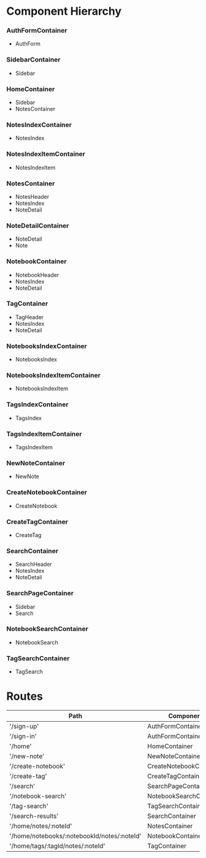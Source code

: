 # Component Hierarchy #

### AuthFormContainer ###
* AuthForm

### SidebarContainer ###
* Sidebar

### HomeContainer ###
* Sidebar
* NotesContainer

### NotesIndexContainer ###
* NotesIndex

### NotesIndexItemContainer ###
* NotesIndexItem

### NotesContainer ###
* NotesHeader
* NotesIndex
* NoteDetail

### NoteDetailContainer ###
* NoteDetail
* Note

### NotebookContainer ###
* NotebookHeader
* NotesIndex
* NoteDetail

### TagContainer ###
* TagHeader
* NotesIndex
* NoteDetail

### NotebooksIndexContainer ###
* NotebooksIndex

### NotebooksIndexItemContainer ###
* NotebooksIndexItem

### TagsIndexContainer ###
* TagsIndex

### TagsIndexItemContainer ###
* TagsIndexItem

### NewNoteContainer ###
* NewNote

### CreateNotebookContainer ###
* CreateNotebook

### CreateTagContainer ###
* CreateTag

### SearchContainer ###
* SearchHeader
* NotesIndex
* NoteDetail

### SearchPageContainer ###
* Sidebar
* Search

### NotebookSearchContainer ###
* NotebookSearch

### TagSearchContainer ###
* TagSearch

# Routes #

Path  | Component
------------- | -------------
'/sign-up'  | AuthFormContainer
'/sign-in'  | AuthFormContainer
'/home'  | HomeContainer
'/new-note'  | NewNoteContainer
'/create-notebook'  | CreateNotebookContainer
'/create-tag'  | CreateTagContainer
'/search'  | SearchPageContainer
'/notebook-search'  | NotebookSearchContainer
'/tag-search'  | TagSearchContainer
'/search-results'  | SearchContainer
'/home/notes/:noteId'  | NotesContainer
'/home/notebooks/:notebookId/notes/:noteId'  | NotebookContainer
'/home/tags/:tagId/notes/:noteId'  | TagContainer
